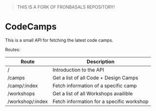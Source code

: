 > THIS IS A FORK OF FRONBASALS REPOSITORY!


# CodeCamps
This is a small API for fetching the latest code camps.

Routes:

Route | Description
------|------------
/|Introduction to the API
/camps|Get a list of all Code + Design Camps
/camp/:index|Fetch information of a specific camp
/workshops|Get a list of all Workshops availible
/workshop/:index|Fetch information for a specific workshop
